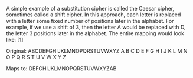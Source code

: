 A simple example of a substitution cipher is called the Caesar cipher, sometimes called a shift cipher. In this approach, each letter is replaced with a letter some fixed number of positions later in the alphabet. For example, if we use a shift of 3, then the letter A would be replaced with D, the letter 3 positions later in the alphabet. The entire mapping would look like: [1]

Original:  ABCDEFGHIJKLMNOPQRSTUVWXYZ
A
B
C
D
E
F
G
H
I
J
K
L
M
N
O
P
Q
R
S
T
U
V
W
X
Y
Z
 

Maps to:  DEFGHIJKLMNOPQRSTUVWXYZAB
